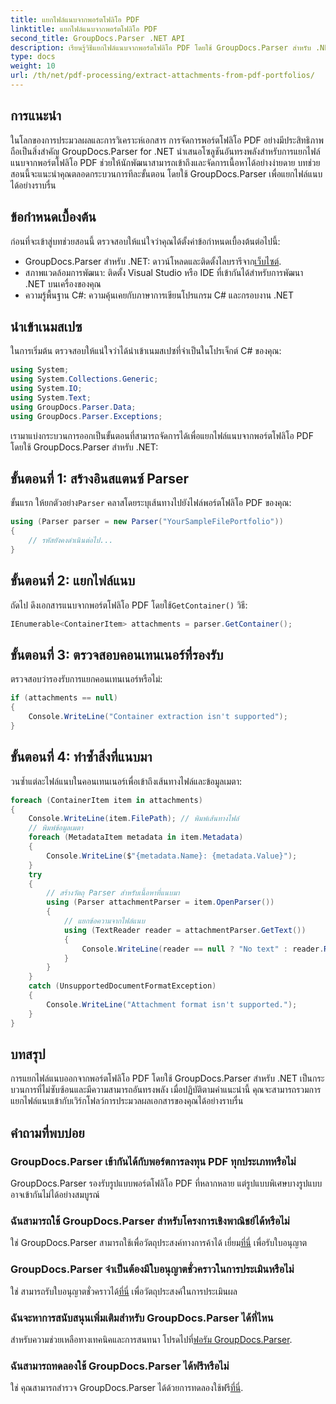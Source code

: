 ```yaml
---
title: แยกไฟล์แนบจากพอร์ตโฟลิโอ PDF
linktitle: แยกไฟล์แนบจากพอร์ตโฟลิโอ PDF
second_title: GroupDocs.Parser .NET API
description: เรียนรู้วิธีแยกไฟล์แนบจากพอร์ตโฟลิโอ PDF โดยใช้ GroupDocs.Parser สำหรับ .NET ในบทช่วยสอนที่ครอบคลุมนี้
type: docs
weight: 10
url: /th/net/pdf-processing/extract-attachments-from-pdf-portfolios/
---
```

## การแนะนำ
ในโลกของการประมวลผลและการวิเคราะห์เอกสาร การจัดการพอร์ตโฟลิโอ PDF อย่างมีประสิทธิภาพถือเป็นสิ่งสำคัญ GroupDocs.Parser for .NET นำเสนอโซลูชันอันทรงพลังสำหรับการแยกไฟล์แนบจากพอร์ตโฟลิโอ PDF ช่วยให้นักพัฒนาสามารถเข้าถึงและจัดการเนื้อหาได้อย่างง่ายดาย บทช่วยสอนนี้จะแนะนำคุณตลอดกระบวนการทีละขั้นตอน โดยใช้ GroupDocs.Parser เพื่อแยกไฟล์แนบได้อย่างราบรื่น
## ข้อกำหนดเบื้องต้น
ก่อนที่จะเข้าสู่บทช่วยสอนนี้ ตรวจสอบให้แน่ใจว่าคุณได้ตั้งค่าข้อกำหนดเบื้องต้นต่อไปนี้:
-  GroupDocs.Parser สำหรับ .NET: ดาวน์โหลดและติดตั้งไลบรารีจาก[เว็บไซต์](https://releases.groupdocs.com/parser/net/).
- สภาพแวดล้อมการพัฒนา: ติดตั้ง Visual Studio หรือ IDE ที่เข้ากันได้สำหรับการพัฒนา .NET บนเครื่องของคุณ
- ความรู้พื้นฐาน C#: ความคุ้นเคยกับภาษาการเขียนโปรแกรม C# และกรอบงาน .NET

## นำเข้าเนมสเปซ
ในการเริ่มต้น ตรวจสอบให้แน่ใจว่าได้นำเข้าเนมสเปซที่จำเป็นในโปรเจ็กต์ C# ของคุณ:
```csharp
using System;
using System.Collections.Generic;
using System.IO;
using System.Text;
using GroupDocs.Parser.Data;
using GroupDocs.Parser.Exceptions;
```
เรามาแบ่งกระบวนการออกเป็นขั้นตอนที่สามารถจัดการได้เพื่อแยกไฟล์แนบจากพอร์ตโฟลิโอ PDF โดยใช้ GroupDocs.Parser สำหรับ .NET:
## ขั้นตอนที่ 1: สร้างอินสแตนซ์ Parser
 ขั้นแรก ให้ยกตัวอย่าง`Parser` คลาสโดยระบุเส้นทางไปยังไฟล์พอร์ตโฟลิโอ PDF ของคุณ:
```csharp
using (Parser parser = new Parser("YourSampleFilePortfolio"))
{
    // รหัสยังคงดำเนินต่อไป...
}
```
## ขั้นตอนที่ 2: แยกไฟล์แนบ
 ถัดไป ดึงเอกสารแนบจากพอร์ตโฟลิโอ PDF โดยใช้`GetContainer()` วิธี:
```csharp
IEnumerable<ContainerItem> attachments = parser.GetContainer();
```
## ขั้นตอนที่ 3: ตรวจสอบคอนเทนเนอร์ที่รองรับ
ตรวจสอบว่ารองรับการแยกคอนเทนเนอร์หรือไม่:
```csharp
if (attachments == null)
{
    Console.WriteLine("Container extraction isn't supported");
}
```
## ขั้นตอนที่ 4: ทำซ้ำสิ่งที่แนบมา
วนซ้ำแต่ละไฟล์แนบในคอนเทนเนอร์เพื่อเข้าถึงเส้นทางไฟล์และข้อมูลเมตา:
```csharp
foreach (ContainerItem item in attachments)
{
    Console.WriteLine(item.FilePath); // พิมพ์เส้นทางไฟล์
    // พิมพ์ข้อมูลเมตา
    foreach (MetadataItem metadata in item.Metadata)
    {
        Console.WriteLine($"{metadata.Name}: {metadata.Value}");
    }
    try
    {
        // สร้างวัตถุ Parser สำหรับเนื้อหาที่แนบมา
        using (Parser attachmentParser = item.OpenParser())
        {
            // แยกข้อความจากไฟล์แนบ
            using (TextReader reader = attachmentParser.GetText())
            {
                Console.WriteLine(reader == null ? "No text" : reader.ReadToEnd());
            }
        }
    }
    catch (UnsupportedDocumentFormatException)
    {
        Console.WriteLine("Attachment format isn't supported.");
    }
}
```

## บทสรุป
การแยกไฟล์แนบออกจากพอร์ตโฟลิโอ PDF โดยใช้ GroupDocs.Parser สำหรับ .NET เป็นกระบวนการที่ไม่ซับซ้อนและมีความสามารถอันทรงพลัง เมื่อปฏิบัติตามคำแนะนำนี้ คุณจะสามารถรวมการแยกไฟล์แนบเข้ากับเวิร์กโฟลว์การประมวลผลเอกสารของคุณได้อย่างราบรื่น

## คำถามที่พบบ่อย
### GroupDocs.Parser เข้ากันได้กับพอร์ตการลงทุน PDF ทุกประเภทหรือไม่
GroupDocs.Parser รองรับรูปแบบพอร์ตโฟลิโอ PDF ที่หลากหลาย แต่รูปแบบพิเศษบางรูปแบบอาจเข้ากันไม่ได้อย่างสมบูรณ์
### ฉันสามารถใช้ GroupDocs.Parser สำหรับโครงการเชิงพาณิชย์ได้หรือไม่
 ใช่ GroupDocs.Parser สามารถใช้เพื่อวัตถุประสงค์ทางการค้าได้ เยี่ยม[ที่นี่](https://purchase.groupdocs.com/buy) เพื่อรับใบอนุญาต
### GroupDocs.Parser จำเป็นต้องมีใบอนุญาตชั่วคราวในการประเมินหรือไม่
ใช่ สามารถรับใบอนุญาตชั่วคราวได้[ที่นี่](https://purchase.groupdocs.com/temporary-license/) เพื่อวัตถุประสงค์ในการประเมินผล
### ฉันจะหาการสนับสนุนเพิ่มเติมสำหรับ GroupDocs.Parser ได้ที่ไหน
 สำหรับความช่วยเหลือทางเทคนิคและการสนทนา โปรดไปที่[ฟอรัม GroupDocs.Parser](https://forum.groupdocs.com/c/parser/17).
### ฉันสามารถทดลองใช้ GroupDocs.Parser ได้ฟรีหรือไม่
 ใช่ คุณสามารถสำรวจ GroupDocs.Parser ได้ด้วยการทดลองใช้ฟรี[ที่นี่](https://releases.groupdocs.com/).